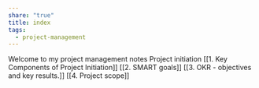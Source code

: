 ```yaml
---
share: "true"
title: index
tags:
  - project-management
---
```

Welcome to my project management notes
Project initiation 
[[1. Key Components of Project Initiation]]
[[2. SMART goals]]
[[3. OKR -  objectives and key results.]]
[[4. Project scope]]